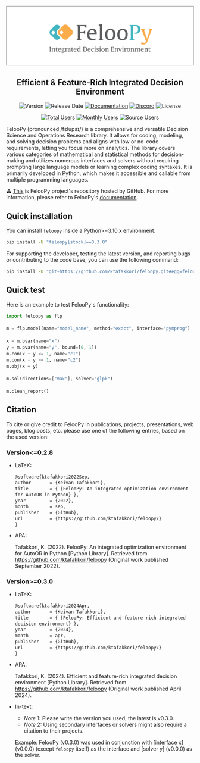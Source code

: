 <div align="center">
  <p>
<a align="center" href="" target="https://ktafakkori.github.io">
   <picture>
   <source media="(prefers-color-scheme: light)" srcset="https://github.com/ktafakkori/feloopy/raw/main/docs/assets/feloopy-light.png">
   <source media="(prefers-color-scheme: dark)" srcset="https://github.com/ktafakkori/feloopy/raw/main/docs/assets/feloopy-dark.png">
   <img alt="FelooPy's logo." src="https://github.com/ktafakkori/feloopy/raw/main/docs/assets/feloopy-light.png">
   </picture>
 </a>
  </p>
 </div>

<h2 align='center'>Efficient & Feature-Rich Integrated Decision Environment</h2>
<div align="center" style="margin-bottom: 2px;">


![Version](https://img.shields.io/static/v1?label=Version&message=v0.3.0&color=darkgreen)
![Release Date](https://img.shields.io/github/release-date/ktafakkori/feloopy?label=release&color=darkgreen)
[![Documentation](https://readthedocs.org/projects/feloopy/badge/?label=docs&version=latest&color=darkgreen)](https://feloopy.readthedocs.io/en/latest/?badge=latest&color=darkgreen&label=docs)
[![Discord](https://img.shields.io/discord/1196153377969676399)](https://discord.gg/VpZDeG8wbv)
![License](https://img.shields.io/static/v1?label=license&message=MIT&color=darkred)

[![Total Users](https://static.pepy.tech/personalized-badge/feloopy?period=total&units=international_system&left_color=grey&right_color=blue&left_text=total%20users)](https://pepy.tech/project/feloopy?&left_text=totalusers)
[![Monthly Users](https://img.shields.io/pypi/dm/feloopy?label=monthly%20users&color=blue)](https://pypistats.org/packages/feloopy)
![Source Users](https://img.shields.io/github/downloads/ktafakkori/feloopy/total?label=source%20users&color=blue)
</div>

FelooPy (pronounced /fɛlupaɪ/) is a comprehensive and versatile Decision Science and Operations Research library. It allows for coding, modeling, and solving decision problems and aligns with low or no-code requirements, letting you focus more on analytics. The library covers various categories of mathematical and statistical methods for decision-making and utilizes numerous interfaces and solvers without requiring prompting large language models or learning complex coding syntaxes. It is primarily developed in Python, which makes it accessible and callable from multiple programming languages.

⚠️ [This](https://github.com/ktafakkori/feloopy) is FelooPy project's repository hosted by GitHub.  For more information, please refer to FelooPy's [documentation](https://feloopy.readthedocs.io/en/latest/).

## Quick installation

You can install `feloopy` inside a Python>=3.10.x environment.

```bash
pip install -U "feloopy[stock]==0.3.0"
```

For supporting the developer, testing the latest version, and reporting bugs or contributing to the code base, you can use the following command:

```bash
pip install -U "git+https://github.com/ktafakkori/feloopy.git#egg=feloopy[stock]"
```

## Quick test

Here is an example to test FelooPy's functionality:

```py
import feloopy as flp

m = flp.model(name="model_name", method="exact", interface="pymprog")

x = m.bvar(name="x")
y = m.pvar(name="y", bound=[0, 1])
m.con(x + y <= 1, name="c1")
m.con(x - y >= 1, name="c2")
m.obj(x + y)

m.sol(directions=["max"], solver="glpk")

m.clean_report()
```

## Citation

To cite or give credit to FelooPy in publications, projects, presentations, web pages, blog posts, etc. please use one of the following entries, based on the used version:

### Version<=0.2.8

- LaTeX:

   ```console
   @software{ktafakkori2022Sep,
   author       = {Keivan Tafakkori},
   title        = { {FelooPy: An integrated optimization environment for AutoOR in Python} },
   year         = {2022},
   month        = sep,
   publisher    = {GitHub},
   url          = {https://github.com/ktafakkori/feloopy/}
   }
   ```

- APA:

   Tafakkori, K. (2022). FelooPy: An integrated optimization environment for AutoOR in Python [Python Library]. Retrieved from https://github.com/ktafakkori/feloopy (Original work published September 2022).

### Version>=0.3.0


- LaTeX:

   ```console
   @software{ktafakkori2024Apr,
   author       = {Keivan Tafakkori},
   title        = { {FelooPy: Efficient and feature-rich integrated decision environment} },
   year         = {2024},
   month        = apr,
   publisher    = {GitHub},
   url          = {https://github.com/ktafakkori/feloopy/}
   }
   ```

- APA:

   Tafakkori, K. (2024). Efficient and feature-rich integrated decision environment [Python Library]. Retrieved from https://github.com/ktafakkori/feloopy (Original work published April 2024).

- In-text:

   * _Note_ 1: Please write the version you used, the latest is v0.3.0.
   * _Note_ 2: Using secondary interfaces or solvers might also require a citation to their projects.

   Example: FelooPy (v0.3.0) was used in conjunction with [interface x] (v0.0.0) (except `feloopy` itself) as the interface and [solver y] (v0.0.0) as the solver.
